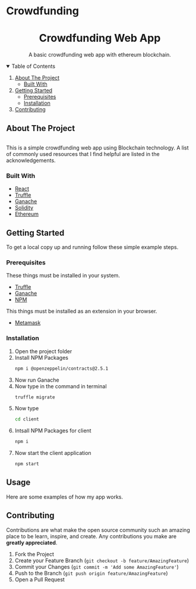 # Crowdfunding
<h1 align="center">Crowdfunding Web App</h1>
  <p align="center">
    A basic crowdfunding web app with ethereum blockchain.    <br />
  </p>
</p>



<!-- TABLE OF CONTENTS -->
<details open="open">
  <summary>Table of Contents</summary>
  <ol>
    <li>
      <a href="#about-the-project">About The Project</a>
      <ul>
        <li><a href="#built-with">Built With</a></li>
      </ul>
    </li>
    <li>
      <a href="#getting-started">Getting Started</a>
      <ul>
        <li><a href="#prerequisites">Prerequisites</a></li>
        <li><a href="#installation">Installation</a></li>
      </ul>
    </li>
    <li><a href="#contributing">Contributing</a></li>
</details>



<!-- ABOUT THE PROJECT -->
## About The Project

<img src="./ss/s1.jpg" alt=""/>
<br>

This is a simple crowdfunding web app using Blockchain technology.
A list of commonly used resources that I find helpful are listed in the acknowledgements.

### Built With
* [React](https://reactjs.org/)
* [Truffle](https://www.trufflesuite.com/truffle)
* [Ganache](https://www.trufflesuite.com/ganache)
* [Solidity](https://docs.soliditylang.org/en/v0.8.4/)
* [Ethereum](https://ethereum.org/en/)


<!-- GETTING STARTED -->
## Getting Started

To get a local copy up and running follow these simple example steps.

### Prerequisites

These things must be installed in your system.
* [Truffle](https://www.trufflesuite.com/truffle)
* [Ganache](https://www.trufflesuite.com/ganache)
* [NPM](https://nodejs.org/en/)

This things must be installed as an extension in your browser.
* [Metamask](https://chrome.google.com/webstore/detail/metamask/nkbihfbeogaeaoehlefnkodbefgpgknn?hl=en)

### Installation

1. Open the project folder
2. Install NPM Packages
	```sh
   npm i @openzeppelin/contracts@2.5.1
   ```
3. Now run Ganache
4. Now type in the command in terminal
    ```sh
   truffle migrate
   ```
5. Now type
    ```sh
   cd client
   ```
6. Intsall NPM Packages for client
   ```sh
   npm i
   ```
7. Now start the client application
   ```sh
   npm start
   ```
   
<!-- USAGE EXAMPLES -->
## Usage

Here are some examples of how my app works.
<br>
<img src="./ss/s2.png" alt=""/>
<br>
<img src="./ss/s3.jpg" alt=""/>
<br>
<img src="./ss/s4.jpg" alt=""/>
<br>




<!-- CONTRIBUTING -->
## Contributing

Contributions are what make the open source community such an amazing place to be learn, inspire, and create. Any contributions you make are **greatly appreciated**.

1. Fork the Project
2. Create your Feature Branch (`git checkout -b feature/AmazingFeature`)
3. Commit your Changes (`git commit -m 'Add some AmazingFeature'`)
4. Push to the Branch (`git push origin feature/AmazingFeature`)
5. Open a Pull Request

